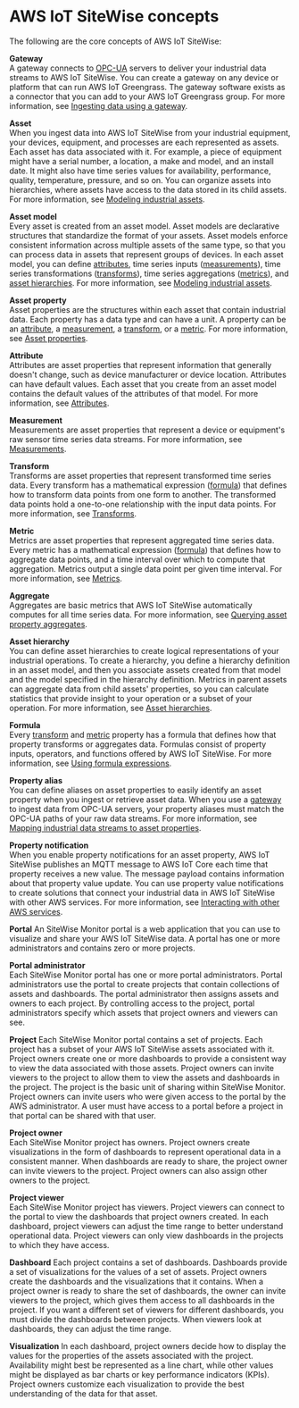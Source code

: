 # AWS IoT SiteWise concepts<a name="concept-overview"></a>

The following are the core concepts of AWS IoT SiteWise:

**Gateway**  
A gateway connects to [OPC\-UA](https://en.wikipedia.org/wiki/OPC_Unified_Architecture) servers to deliver your industrial data streams to AWS IoT SiteWise\. You can create a gateway on any device or platform that can run AWS IoT Greengrass\. The gateway software exists as a connector that you can add to your AWS IoT Greengrass group\. For more information, see [Ingesting data using a gateway](gateways.md)\.

**Asset**  
When you ingest data into AWS IoT SiteWise from your industrial equipment, your devices, equipment, and processes are each represented as assets\. Each asset has data associated with it\. For example, a piece of equipment might have a serial number, a location, a make and model, and an install date\. It might also have time series values for availability, performance, quality, temperature, pressure, and so on\. You can organize assets into hierarchies, where assets have access to the data stored in its child assets\. For more information, see [Modeling industrial assets](industrial-asset-models.md)\.

**Asset model**  
Every asset is created from an asset model\. Asset models are declarative structures that standardize the format of your assets\. Asset models enforce consistent information across multiple assets of the same type, so that you can process data in assets that represent groups of devices\. In each asset model, you can define [attributes](#concept-attribute), time series inputs \([measurements](#concept-measurement)\), time series transformations \([transforms](#concept-transform)\), time series aggregations \([metrics](#concept-metric)\), and [asset hierarchies](#concept-hierarchy)\. For more information, see [Modeling industrial assets](industrial-asset-models.md)\.

**Asset property**  
Asset properties are the structures within each asset that contain industrial data\. Each property has a data type and can have a unit\. A property can be an [attribute](#concept-attribute), a [measurement](#concept-measurement), a [transform](#concept-transform), or a [metric](#concept-metric)\. For more information, see [Asset properties](asset-properties.md)\.

**Attribute**  
Attributes are asset properties that represent information that generally doesn't change, such as device manufacturer or device location\. Attributes can have default values\. Each asset that you create from an asset model contains the default values of the attributes of that model\. For more information, see [Attributes](attributes.md)\.

**Measurement**  
Measurements are asset properties that represent a device or equipment's raw sensor time series data streams\. For more information, see [Measurements](measurements.md)\.

**Transform**  
Transforms are asset properties that represent transformed time series data\. Every transform has a mathematical expression \([formula](#concept-formula)\) that defines how to transform data points from one form to another\. The transformed data points hold a one\-to\-one relationship with the input data points\. For more information, see [Transforms](transforms.md)\.

**Metric**  
Metrics are asset properties that represent aggregated time series data\. Every metric has a mathematical expression \([formula](#concept-formula)\) that defines how to aggregate data points, and a time interval over which to compute that aggregation\. Metrics output a single data point per given time interval\. For more information, see [Metrics](metrics.md)\.

**Aggregate**  
Aggregates are basic metrics that AWS IoT SiteWise automatically computes for all time series data\. For more information, see [Querying asset property aggregates](query-industrial-data.md#aggregates)\.

**Asset hierarchy**  
You can define asset hierarchies to create logical representations of your industrial operations\. To create a hierarchy, you define a hierarchy definition in an asset model, and then you associate assets created from that model and the model specified in the hierarchy definition\. Metrics in parent assets can aggregate data from child assets' properties, so you can calculate statistics that provide insight to your operation or a subset of your operation\. For more information, see [Asset hierarchies](asset-hierarchies.md)\.

**Formula**  
Every [transform](#concept-transform) and [metric](#concept-metric) property has a formula that defines how that property transforms or aggregates data\. Formulas consist of property inputs, operators, and functions offered by AWS IoT SiteWise\. For more information, see [Using formula expressions](formula-expressions.md)\.

**Property alias**  
You can define aliases on asset properties to easily identify an asset property when you ingest or retrieve asset data\. When you use a [gateway](#concept-gateway) to ingest data from OPC\-UA servers, your property aliases must match the OPC\-UA paths of your raw data streams\. For more information, see [Mapping industrial data streams to asset properties](connect-data-streams.md)\.

**Property notification**  
When you enable property notifications for an asset property, AWS IoT SiteWise publishes an MQTT message to AWS IoT Core each time that property receives a new value\. The message payload contains information about that property value update\. You can use property value notifications to create solutions that connect your industrial data in AWS IoT SiteWise with other AWS services\. For more information, see [Interacting with other AWS services](interact-with-other-services.md)\.

**Portal**  <a name="monitor-concept-portal"></a>
An SiteWise Monitor portal is a web application that you can use to visualize and share your AWS IoT SiteWise data\. A portal has one or more administrators and contains zero or more projects\.

**Portal administrator**  
Each SiteWise Monitor portal has one or more portal administrators\. Portal administrators use the portal to create projects that contain collections of assets and dashboards\. The portal administrator then assigns assets and owners to each project\. By controlling access to the project, portal administrators specify which assets that project owners and viewers can see\.

**Project**  <a name="monitor-concept-project"></a>
Each SiteWise Monitor portal contains a set of projects\. Each project has a subset of your AWS IoT SiteWise assets associated with it\. Project owners create one or more dashboards to provide a consistent way to view the data associated with those assets\. Project owners can invite viewers to the project to allow them to view the assets and dashboards in the project\. The project is the basic unit of sharing within SiteWise Monitor\. Project owners can invite users who were given access to the portal by the AWS administrator\. A user must have access to a portal before a project in that portal can be shared with that user\.

**Project owner**  
Each SiteWise Monitor project has owners\. Project owners create visualizations in the form of dashboards to represent operational data in a consistent manner\. When dashboards are ready to share, the project owner can invite viewers to the project\. Project owners can also assign other owners to the project\.

**Project viewer**  
Each SiteWise Monitor project has viewers\. Project viewers can connect to the portal to view the dashboards that project owners created\. In each dashboard, project viewers can adjust the time range to better understand operational data\. Project viewers can only view dashboards in the projects to which they have access\.

**Dashboard**  <a name="monitor-concept-dashboard"></a>
Each project contains a set of dashboards\. Dashboards provide a set of visualizations for the values of a set of assets\. Project owners create the dashboards and the visualizations that it contains\. When a project owner is ready to share the set of dashboards, the owner can invite viewers to the project, which gives them access to all dashboards in the project\. If you want a different set of viewers for different dashboards, you must divide the dashboards between projects\. When viewers look at dashboards, they can adjust the time range\.

**Visualization**  <a name="monitor-concept-visualization"></a>
In each dashboard, project owners decide how to display the values for the properties of the assets associated with the project\. Availability might best be represented as a line chart, while other values might be displayed as bar charts or key performance indicators \(KPIs\)\. Project owners customize each visualization to provide the best understanding of the data for that asset\.